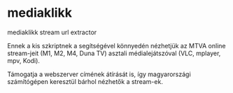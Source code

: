# mediaklikk
mediaklikk stream url extractor

Ennek a kis szkriptnek a segítségével könnyedén nézhetjük az MTVA online stream-jeit (M1, M2, M4, Duna TV) asztali médialejátszóval (VLC, mplayer, mpv, Kodi).

Támogatja a webszerver címének átírását is, így magyarországi számítógépen keresztül bárhol nézhetők a stream-ek.


